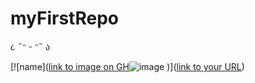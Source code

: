 # myFirstRepo
૮ ˶ᵔ ᵕ ᵔ˶ ა 

[![name]([link to image on GH](https://www.pinterest.fr/pin/697917273509254765/)![image](https://user-images.githubusercontent.com/77726756/188643917-6ba2c0f8-d1ef-45c2-b6e2-860f62f75b26.png)
)]([link to your URL](https://www.youtube.com/watch?v=EuqQfguh7R4&t=161s))
